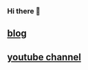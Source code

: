 ### Hi there 👋

## [blog](https://nosarthur.github.io/)
## [youtube channel](https://www.youtube.com/channel/UCEkwn6bsFS5p11KoBymEn-Q/featured)


<!--
**nosarthur/nosarthur** is a ✨ _special_ ✨ repository because its `README.md` (this file) appears on your GitHub profile.

Here are some ideas to get you started:

- 🔭 I’m currently working on ...
- 🌱 I’m currently learning ...
- 👯 I’m looking to collaborate on ...
- 🤔 I’m looking for help with ...
- 💬 Ask me about ...
- 📫 How to reach me: ...
- 😄 Pronouns: ...
- ⚡ Fun fact: ...
-->
